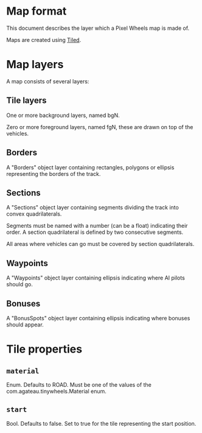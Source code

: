 # Map format

This document describes the layer which a Pixel Wheels map is made of.

Maps are created using [Tiled](http://mapeditor.org).

# Map layers

A map consists of several layers:

## Tile layers

One or more background layers, named bgN.

Zero or more foreground layers, named fgN, these are drawn on top of the vehicles.

## Borders

A "Borders" object layer containing rectangles, polygons or ellipsis representing the borders of the track.

## Sections

A "Sections" object layer containing segments dividing the track into convex quadrilaterals.

Segments must be named with a number (can be a float) indicating their order. A section quadrilateral is defined by two consecutive segments.

All areas where vehicles can go must be covered by section quadrilaterals.

## Waypoints

A "Waypoints" object layer containing ellipsis indicating where AI pilots should go.

## Bonuses

A "BonusSpots" object layer containing ellipsis indicating where bonuses should appear.

# Tile properties

## `material`

Enum. Defaults to ROAD. Must be one of the values of the com.agateau.tinywheels.Material enum.

## `start`

Bool. Defaults to false. Set to true for the tile representing the start position.
